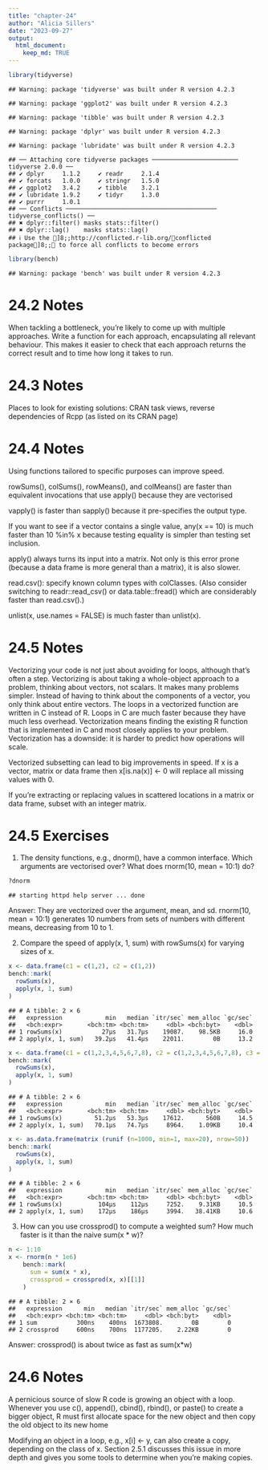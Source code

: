 ```yaml
---
title: "chapter-24"
author: "Alicia Sillers"
date: "2023-09-27"
output: 
  html_document:
    keep_md: TRUE
---
```





```r
library(tidyverse)
```

```
## Warning: package 'tidyverse' was built under R version 4.2.3
```

```
## Warning: package 'ggplot2' was built under R version 4.2.3
```

```
## Warning: package 'tibble' was built under R version 4.2.3
```

```
## Warning: package 'dplyr' was built under R version 4.2.3
```

```
## Warning: package 'lubridate' was built under R version 4.2.3
```

```
## ── Attaching core tidyverse packages ──────────────────────── tidyverse 2.0.0 ──
## ✔ dplyr     1.1.2     ✔ readr     2.1.4
## ✔ forcats   1.0.0     ✔ stringr   1.5.0
## ✔ ggplot2   3.4.2     ✔ tibble    3.2.1
## ✔ lubridate 1.9.2     ✔ tidyr     1.3.0
## ✔ purrr     1.0.1     
## ── Conflicts ────────────────────────────────────────── tidyverse_conflicts() ──
## ✖ dplyr::filter() masks stats::filter()
## ✖ dplyr::lag()    masks stats::lag()
## ℹ Use the ]8;;http://conflicted.r-lib.org/conflicted package]8;; to force all conflicts to become errors
```

```r
library(bench)
```

```
## Warning: package 'bench' was built under R version 4.2.3
```

# 24.2 Notes

When tackling a bottleneck, you’re likely to come up with multiple approaches. Write a function for each approach, encapsulating all relevant behaviour. This makes it easier to check that each approach returns the correct result and to time how long it takes to run. 

# 24.3 Notes

Places to look for existing solutions: CRAN task views, reverse dependencies of Rcpp (as listed on its CRAN page)

# 24.4 Notes

Using functions tailored to specific purposes can improve speed.    

rowSums(), colSums(), rowMeans(), and colMeans() are faster than equivalent invocations that use apply() because they are vectorised     

vapply() is faster than sapply() because it pre-specifies the output type.    

If you want to see if a vector contains a single value, any(x == 10) is much faster than 10 %in% x because testing equality is simpler than testing set inclusion.   

apply() always turns its input into a matrix. Not only is this error prone (because a data frame is more general than a matrix), it is also slower.    

read.csv(): specify known column types with colClasses. (Also consider switching to readr::read_csv() or data.table::fread() which are considerably faster than read.csv().)   

unlist(x, use.names = FALSE) is much faster than unlist(x).

# 24.5 Notes

Vectorizing your code is not just about avoiding for loops, although that’s often a step. Vectorizing is about taking a whole-object approach to a problem, thinking about vectors, not scalars. It makes many problems simpler. Instead of having to think about the components of a vector, you only think about entire vectors. The loops in a vectorized function are written in C instead of R. Loops in C are much faster because they have much less overhead. Vectorization means finding the existing R function that is implemented in C and most closely applies to your problem. Vectorization has a downside: it is harder to predict how operations will scale.    

Vectorized subsetting can lead to big improvements in speed. If x is a vector, matrix or data frame then x[is.na(x)] <- 0 will replace all missing values with 0.    

If you’re extracting or replacing values in scattered locations in a matrix or data frame, subset with an integer matrix.

# 24.5 Exercises

1. The density functions, e.g., dnorm(), have a common interface. Which arguments are vectorised over? What does rnorm(10, mean = 10:1) do?

```r
?dnorm
```

```
## starting httpd help server ... done
```
Answer: They are vectorized over the argument, mean, and sd. rnorm(10, mean = 10:1) generates 10 numbers from sets of numbers with different means, decreasing from 10 to 1.   

2. Compare the speed of apply(x, 1, sum) with rowSums(x) for varying sizes of x.

```r
x <- data.frame(c1 = c(1,2), c2 = c(1,2))
bench::mark(
  rowSums(x),
  apply(x, 1, sum)
)
```

```
## # A tibble: 2 × 6
##   expression            min   median `itr/sec` mem_alloc `gc/sec`
##   <bch:expr>       <bch:tm> <bch:tm>     <dbl> <bch:byt>    <dbl>
## 1 rowSums(x)           27µs   31.7µs    19087.    98.5KB     16.0
## 2 apply(x, 1, sum)   39.2µs   41.4µs    22011.        0B     13.2
```

```r
x <- data.frame(c1 = c(1,2,3,4,5,6,7,8), c2 = c(1,2,3,4,5,6,7,8), c3 = c(1,2,3,4,5,6,7,8), c4 = c(1,2,3,4,5,6,7,8), c5 = c(1,2,3,4,5,6,7,8), c6 = c(1,2,3,4,5,6,7,8), c7 = c(1,2,3,4,5,6,7,8), c8 = c(1,2,3,4,5,6,7,8))
bench::mark(
  rowSums(x),
  apply(x, 1, sum)
)
```

```
## # A tibble: 2 × 6
##   expression            min   median `itr/sec` mem_alloc `gc/sec`
##   <bch:expr>       <bch:tm> <bch:tm>     <dbl> <bch:byt>    <dbl>
## 1 rowSums(x)         51.2µs   53.3µs    17612.      560B     14.5
## 2 apply(x, 1, sum)   70.1µs   74.7µs     8964.    1.09KB     10.4
```

```r
x <- as.data.frame(matrix (runif (n=1000, min=1, max=20), nrow=50))
bench::mark(
  rowSums(x),
  apply(x, 1, sum)
)
```

```
## # A tibble: 2 × 6
##   expression            min   median `itr/sec` mem_alloc `gc/sec`
##   <bch:expr>       <bch:tm> <bch:tm>     <dbl> <bch:byt>    <dbl>
## 1 rowSums(x)          104µs    112µs     7252.    9.31KB     10.5
## 2 apply(x, 1, sum)    172µs    186µs     3994.   38.41KB     10.6
```


3. How can you use crossprod() to compute a weighted sum? How much faster is it than the naive sum(x * w)?

```r
n <- 1:10
x <- rnorm(n * 1e6)
    bench::mark(
      sum = sum(x * x),
      crossprod = crossprod(x, x)[[1]]
    )
```

```
## # A tibble: 2 × 6
##   expression      min   median `itr/sec` mem_alloc `gc/sec`
##   <bch:expr> <bch:tm> <bch:tm>     <dbl> <bch:byt>    <dbl>
## 1 sum           300ns    400ns  1673808.        0B        0
## 2 crossprod     600ns    700ns  1177205.    2.22KB        0
```
Answer: crossprod() is about twice as fast as sum(x*w)

# 24.6 Notes

A pernicious source of slow R code is growing an object with a loop. Whenever you use c(), append(), cbind(), rbind(), or paste() to create a bigger object, R must first allocate space for the new object and then copy the old object to its new home    

Modifying an object in a loop, e.g., x[i] <- y, can also create a copy, depending on the class of x. Section 2.5.1 discusses this issue in more depth and gives you some tools to determine when you’re making copies.

